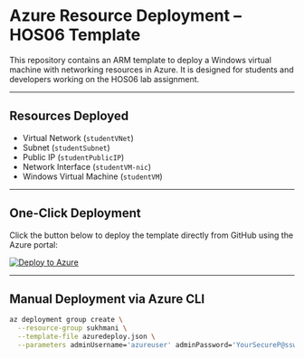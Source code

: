 #  Azure Resource Deployment – HOS06 Template

This repository contains an ARM template to deploy a Windows virtual machine with networking resources in Azure. It is designed for students and developers working on the HOS06 lab assignment.

---

##  Resources Deployed

- Virtual Network (`studentVNet`)
- Subnet (`studentSubnet`)
- Public IP (`studentPublicIP`)
- Network Interface (`studentVM-nic`)
- Windows Virtual Machine (`studentVM`)

---

##  One-Click Deployment

Click the button below to deploy the template directly from GitHub using the Azure portal:

[![Deploy to Azure](https://aka.ms/deploytoazurebutton)](https://portal.azure.com/#create/Microsoft.Template/uri/https%3A%2F%2Fraw.githubusercontent.com%2Fsukhmani%2F-CY628Temp%2Fmain%2Fazuredeploy.json)

---

## Manual Deployment via Azure CLI

```bash
az deployment group create \
  --resource-group sukhmani \
  --template-file azuredeploy.json \
  --parameters adminUsername='azureuser' adminPassword='YourSecureP@ssword123'

